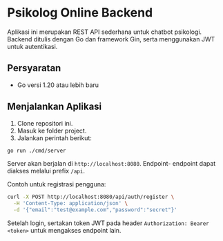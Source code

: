# Psikolog Online Backend

Aplikasi ini merupakan REST API sederhana untuk chatbot psikologi. Backend ditulis dengan Go dan framework Gin, serta menggunakan JWT untuk autentikasi.

## Persyaratan
- Go versi 1.20 atau lebih baru

## Menjalankan Aplikasi
1. Clone repositori ini.
2. Masuk ke folder project.
3. Jalankan perintah berikut:

```bash
go run ./cmd/server
```

Server akan berjalan di `http://localhost:8080`. Endpoint- endpoint dapat diakses melalui prefix `/api`.

Contoh untuk registrasi pengguna:

```bash
curl -X POST http://localhost:8080/api/auth/register \
  -H 'Content-Type: application/json' \
  -d '{"email":"test@example.com","password":"secret"}'
```

Setelah login, sertakan token JWT pada header `Authorization: Bearer <token>` untuk mengakses endpoint lain.


